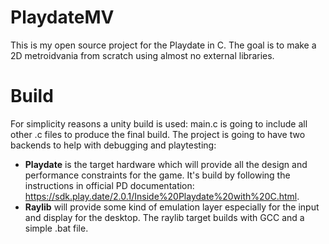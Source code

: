 # PlaydateMV
This is my open source project for the Playdate in C. The goal is to make a 2D metroidvania from scratch using almost no external libraries.

# Build

For simplicity reasons a unity build is used: main.c is going to include all other .c files to produce the final build. The project is going to have two backends to help with debugging and playtesting:
- **Playdate** is the target hardware which will provide all the design and performance constraints for the game. It's build by following the instructions in official PD documentation: https://sdk.play.date/2.0.1/Inside%20Playdate%20with%20C.html.
- **Raylib** will provide some kind of emulation layer especially for the input and display for the desktop. The raylib target builds with GCC and a simple .bat file.